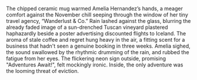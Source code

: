 The chipped ceramic mug warmed Amelia Hernandez’s hands, a meager comfort against the November chill seeping through the window of her tiny travel agency, “Wanderlust & Co.”  Rain lashed against the glass, blurring the already faded image of a sun-drenched Tuscan vineyard plastered haphazardly beside a poster advertising discounted flights to Iceland.  The aroma of stale coffee and regret hung heavy in the air, a fitting scent for a business that hadn't seen a genuine booking in three weeks. Amelia sighed, the sound swallowed by the rhythmic drumming of the rain, and rubbed the fatigue from her eyes.  The flickering neon sign outside, promising "Adventures Await!", felt mockingly ironic.  Inside, the only adventure was the looming threat of eviction.
